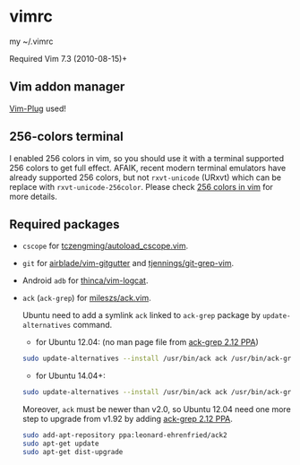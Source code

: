 vimrc
=====

my ~/.vimrc

Required Vim 7.3 (2010-08-15)+


Vim addon manager
-----------------
[Vim-Plug](https://github.com/junegunn/vim-plug) used!


256-colors terminal
-------------------

I enabled 256 colors in vim, so you should use it with a terminal supported 256 colors to get full effect.
AFAIK, recent modern terminal emulators have already supported 256 colors, but not `rxvt-unicode` (URxvt) which can be replace with `rxvt-unicode-256color`.
Please check [256 colors in vim](http://vim.wikia.com/wiki/256_colors_in_vim) for more details.


Required packages
-----------------

* `cscope` for [tczengming/autoload_cscope.vim](https://github.com/tczengming/autoload_cscope.vim).

* `git` for [airblade/vim-gitgutter](https://github.com/airblade/vim-gitgutter) and [tjennings/git-grep-vim](https://github.com/tjennings/git-grep-vim).

* Android `adb` for [thinca/vim-logcat](https://github.com/thinca/vim-logcat).

* `ack` (`ack-grep`) for [mileszs/ack.vim](https://github.com/mileszs/ack.vim).

    Ubuntu need to add a symlink `ack` linked to `ack-grep` package
    by `update-alternatives` command.

    - for Ubuntu 12.04: (no man page file from [ack-grep 2.12 PPA](https://launchpad.net/~leonard-ehrenfried/+archive/ubuntu/ack2))
    ```bash
    sudo update-alternatives --install /usr/bin/ack ack /usr/bin/ack-grep 100
    ```

    - for Ubuntu 14.04+:
    ```bash
    sudo update-alternatives --install /usr/bin/ack ack /usr/bin/ack-grep 100 --slave /usr/share/man/man1/ack.1p.gz ack.1p.gz /usr/share/man/man1/ack-grep.1p.gz
    ```

    Moreover, `ack` must be newer than v2.0, so Ubuntu 12.04
    need one more step to upgrade from v1.92 by adding [ack-grep 2.12 PPA](https://launchpad.net/~leonard-ehrenfried/+archive/ubuntu/ack2).

    ```bash
    sudo add-apt-repository ppa:leonard-ehrenfried/ack2
    sudo apt-get update
    sudo apt-get dist-upgrade
    ```
